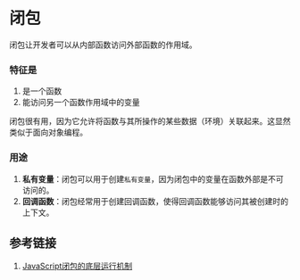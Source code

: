 # 闭包

闭包让开发者可以从内部函数访问外部函数的作用域。

### 特征是
1. 是一个函数
2. 能访问另一个函数作用域中的变量

闭包很有用，因为它允许将函数与其所操作的某些数据（环境）关联起来。这显然类似于面向对象编程。


### 用途
1. **私有变量**：闭包可以用于创建`私有变量`，因为闭包中的变量在函数外部是不可访问的。
2. **回调函数**：闭包经常用于创建回调函数，使得回调函数能够访问其被创建时的上下文。


## 参考链接
1. [JavaScript闭包的底层运行机制](https://blog.leapoahead.com/2015/09/15/js-closure/)